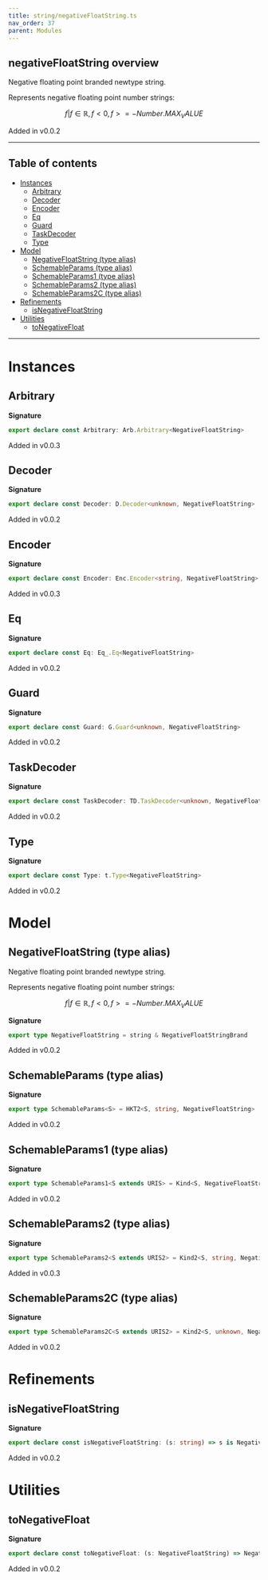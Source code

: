 ```yaml
---
title: string/negativeFloatString.ts
nav_order: 37
parent: Modules
---
```


## negativeFloatString overview

Negative floating point branded newtype string.

Represents negative floating point number strings:

```math
 { f | f ∈ ℝ, f < 0, f >= -Number.MAX_VALUE }
```

Added in v0.0.2

---

<h2 class="text-delta">Table of contents</h2>

- [Instances](#instances)
  - [Arbitrary](#arbitrary)
  - [Decoder](#decoder)
  - [Encoder](#encoder)
  - [Eq](#eq)
  - [Guard](#guard)
  - [TaskDecoder](#taskdecoder)
  - [Type](#type)
- [Model](#model)
  - [NegativeFloatString (type alias)](#negativefloatstring-type-alias)
  - [SchemableParams (type alias)](#schemableparams-type-alias)
  - [SchemableParams1 (type alias)](#schemableparams1-type-alias)
  - [SchemableParams2 (type alias)](#schemableparams2-type-alias)
  - [SchemableParams2C (type alias)](#schemableparams2c-type-alias)
- [Refinements](#refinements)
  - [isNegativeFloatString](#isnegativefloatstring)
- [Utilities](#utilities)
  - [toNegativeFloat](#tonegativefloat)

---

# Instances

## Arbitrary

**Signature**

```ts
export declare const Arbitrary: Arb.Arbitrary<NegativeFloatString>
```

Added in v0.0.3

## Decoder

**Signature**

```ts
export declare const Decoder: D.Decoder<unknown, NegativeFloatString>
```

Added in v0.0.2

## Encoder

**Signature**

```ts
export declare const Encoder: Enc.Encoder<string, NegativeFloatString>
```

Added in v0.0.3

## Eq

**Signature**

```ts
export declare const Eq: Eq_.Eq<NegativeFloatString>
```

Added in v0.0.2

## Guard

**Signature**

```ts
export declare const Guard: G.Guard<unknown, NegativeFloatString>
```

Added in v0.0.2

## TaskDecoder

**Signature**

```ts
export declare const TaskDecoder: TD.TaskDecoder<unknown, NegativeFloatString>
```

Added in v0.0.2

## Type

**Signature**

```ts
export declare const Type: t.Type<NegativeFloatString>
```

Added in v0.0.2

# Model

## NegativeFloatString (type alias)

Negative floating point branded newtype string.

Represents negative floating point number strings:

```math
 { f | f ∈ ℝ, f < 0, f >= -Number.MAX_VALUE }
```

**Signature**

```ts
export type NegativeFloatString = string & NegativeFloatStringBrand
```

Added in v0.0.2

## SchemableParams (type alias)

**Signature**

```ts
export type SchemableParams<S> = HKT2<S, string, NegativeFloatString>
```

Added in v0.0.2

## SchemableParams1 (type alias)

**Signature**

```ts
export type SchemableParams1<S extends URIS> = Kind<S, NegativeFloatString>
```

Added in v0.0.2

## SchemableParams2 (type alias)

**Signature**

```ts
export type SchemableParams2<S extends URIS2> = Kind2<S, string, NegativeFloatString>
```

Added in v0.0.3

## SchemableParams2C (type alias)

**Signature**

```ts
export type SchemableParams2C<S extends URIS2> = Kind2<S, unknown, NegativeFloatString>
```

Added in v0.0.2

# Refinements

## isNegativeFloatString

**Signature**

```ts
export declare const isNegativeFloatString: (s: string) => s is NegativeFloatString
```

Added in v0.0.2

# Utilities

## toNegativeFloat

**Signature**

```ts
export declare const toNegativeFloat: (s: NegativeFloatString) => NegativeFloat.NegativeFloat
```

Added in v0.0.2
